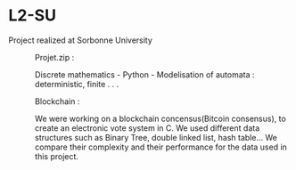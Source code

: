 # L2-SU
Project realized at Sorbonne University 

<ul>
  <ol> Projet.zip :<p> Discrete mathematics - Python -  Modelisation of automata : deterministic, finite . . . </p></ol>
  <ol> Blockchain :<p> We were working on a blockchain concensus(Bitcoin consensus), to create an electronic vote system in C. We used different data structures such as Binary Tree, double linked list, hash table... We compare their complexity and their performance for the data used in this project.</p></ol>

</ul>
